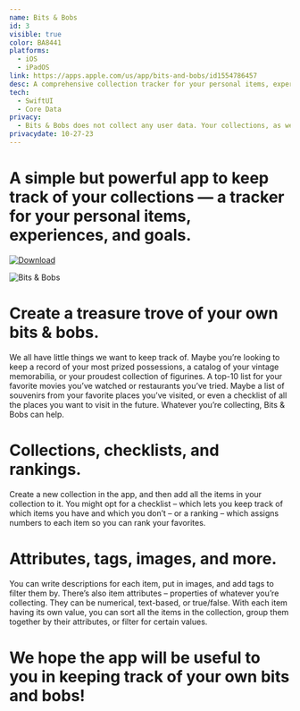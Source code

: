 ```yaml
---
name: Bits & Bobs
id: 3
visible: true
color: BA8441
platforms:
  - iOS
  - iPadOS
link: https://apps.apple.com/us/app/bits-and-bobs/id1554786457
desc: A comprehensive collection tracker for your personal items, experiences, and goals.
tech: 
  - SwiftUI
  - Core Data
privacy:
  - Bits & Bobs does not collect any user data. Your collections, as well as any other data you enter into the app, are stored locally on your device. We do not transfer your data to any other location, nor do we include any advertising or analytics software affiliated with third parties.
privacydate: 10-27-23
---
```


# A simple but powerful app to keep track of your collections — a tracker for your personal items, experiences, and goals.

[![Download](download.svg)](https://apps.apple.com/us/app/bits-and-bobs/id1554786457)

![Bits & Bobs](images/bitsandbobs/phones.png)

# Create a treasure trove of your own bits & bobs.

We all have little things we want to keep track of. Maybe you’re looking to keep a record of your most prized possessions, a catalog of your vintage memorabilia, or your proudest collection of figurines. A top-10 list for your favorite movies you’ve watched or restaurants you’ve tried. Maybe a list of souvenirs from your favorite places you’ve visited, or even a checklist of all the places you want to visit in the future. Whatever you’re collecting, Bits & Bobs can help.

# Collections, checklists, and rankings.

Create a new collection in the app, and then add all the items in your collection to it. You might opt for a checklist – which lets you keep track of which items you have and which you don’t – or a ranking – which assigns numbers to each item so you can rank your favorites. 

# Attributes, tags, images, and more.

You can write descriptions for each item, put in images, and add tags to filter them by. There’s also item attributes – properties of whatever you’re collecting. They can be numerical, text-based, or true/false. With each item having its own value, you can sort all the items in the collection, group them together by their attributes, or filter for certain values. 

# We hope the app will be useful to you in keeping track of your own bits and bobs! 
